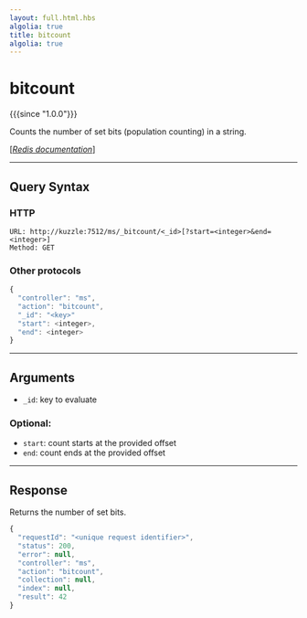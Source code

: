 ```yaml
---
layout: full.html.hbs
algolia: true
title: bitcount
algolia: true
---
```


# bitcount

{{{since "1.0.0"}}}

Counts the number of set bits (population counting) in a string.  

[[_Redis documentation_]](https://redis.io/commands/bitcount)

---

## Query Syntax

### HTTP

```http
URL: http://kuzzle:7512/ms/_bitcount/<_id>[?start=<integer>&end=<integer>]
Method: GET  
```

### Other protocols

```js
{
  "controller": "ms",
  "action": "bitcount",
  "_id": "<key>"
  "start": <integer>,
  "end": <integer>
}
```

---

## Arguments

* `_id`: key to evaluate

### Optional:

* `start`: count starts at the provided offset
* `end`: count ends at the provided offset

---

## Response

Returns the number of set bits.

```javascript
{
  "requestId": "<unique request identifier>",
  "status": 200,
  "error": null,
  "controller": "ms",
  "action": "bitcount",
  "collection": null,
  "index": null,
  "result": 42
}
```
